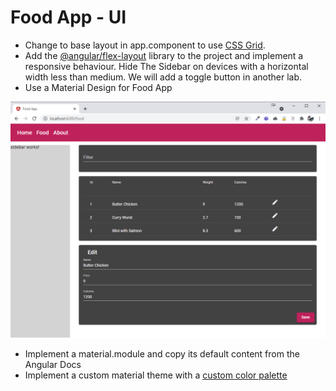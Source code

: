 # Food App - UI

- Change to base layout in app.component to use [CSS Grid](https://css-tricks.com/snippets/css/complete-guide-grid/). 
- Add the [@angular/flex-layout](https://github.com/angular/flex-layout/wiki) library to the project and implement a responsive behaviour. Hide The Sidebar on devices with a horizontal width less than medium. We will add a toggle button in another lab.
- Use a Material Design for Food App

![material](_images/material.png)

- Implement a material.module and copy its default content from the Angular Docs
- Implement a custom material theme with a [custom color palette](https://material.io/resources/color/#!/?view.left=0&view.right=0)

